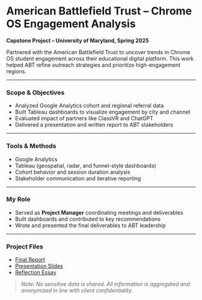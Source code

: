 # American Battlefield Trust – Chrome OS Engagement Analysis

**Capstone Project – University of Maryland, Spring 2025**

Partnered with the American Battlefield Trust to uncover trends in Chrome OS student engagement across their educational digital platform. This work helped ABT refine outreach strategies and prioritize high-engagement regions.

---

### Scope & Objectives

- Analyzed Google Analytics cohort and regional referral data
- Built Tableau dashboards to visualize engagement by city and channel
- Evaluated impact of partners like ClassVR and ChatGPT
- Delivered a presentation and written report to ABT stakeholders

---

### Tools & Methods

- Google Analytics
- Tableau (geospatial, radar, and funnel-style dashboards)
- Cohort behavior and session duration analysis
- Stakeholder communication and iterative reporting

---

### My Role

- Served as **Project Manager** coordinating meetings and deliverables
- Built dashboards and contributed to key recommendations
- Wrote and presented the final deliverables to ABT leadership

---

### Project Files

-  [Final Report](./ABT_Capstone_Report_Grzybowski.pdf)  
-  [Presentation Slides](./ABT_Capstone_Presentation_Grzybowski.pdf)  
-  [Reflection Essay](./ABT_Capstone_Reflection_Grzybowski.pdf)

> *Note: No sensitive data is shared. All information is aggregated and anonymized in line with client confidentiality.*
